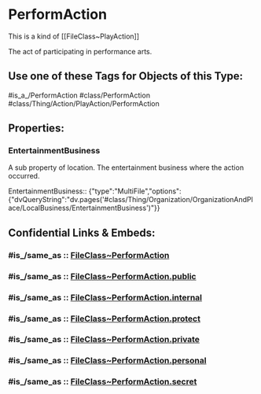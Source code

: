 ﻿---
excludes: 
extends: FileClass~Thing/FileClass~Action/FileClass~PlayAction
fields:
- id: VcaRZ6
  name: EntertainmentBusiness
  options:
    dvQueryString: "dv.pages('#class/Thing/Organization/OrganizationAndPlace/LocalBusiness/EntertainmentBusiness')"
  type: MultiFile
  path: ''
icon: link-2
limit: 9
mapWithTag: true
tagNames:
- class/PerformAction
- class/Thing/Action/PlayAction/PerformAction
- is_a_/PerformAction
- schema-org/PerformAction
tags:
- class/FileClass
- class/PerformAction
- is_a_/PerformAction
- class/Thing/Action/PlayAction/PerformAction
version: 2.0
---

# PerformAction
This is a kind of [[FileClass~PlayAction]]

The act of participating in performance arts.


## Use one of these Tags for Objects of this Type:

#is_a_/PerformAction
#class/PerformAction
#class/Thing/Action/PlayAction/PerformAction

## Properties:

### EntertainmentBusiness
A sub property of location. The entertainment business where the action occurred.

EntertainmentBusiness:: {"type":"MultiFile","options":{"dvQueryString":"dv.pages('#class/Thing/Organization/OrganizationAndPlace/LocalBusiness/EntertainmentBusiness')"}}


## Confidential Links & Embeds: 

### #is_/same_as :: [FileClass~PerformAction](/_Standards/fileClass/FileClass~Thing/FileClass~Action/FileClass~PlayAction/FileClass~PerformAction.md) 

### #is_/same_as :: [FileClass~PerformAction.public](/_public/fileClass/FileClass~Thing/FileClass~Action/FileClass~PlayAction/FileClass~PerformAction.public.md) 

### #is_/same_as :: [FileClass~PerformAction.internal](/_internal/fileClass/FileClass~Thing/FileClass~Action/FileClass~PlayAction/FileClass~PerformAction.internal.md) 

### #is_/same_as :: [FileClass~PerformAction.protect](/_protect/fileClass/FileClass~Thing/FileClass~Action/FileClass~PlayAction/FileClass~PerformAction.protect.md) 

### #is_/same_as :: [FileClass~PerformAction.private](/_private/fileClass/FileClass~Thing/FileClass~Action/FileClass~PlayAction/FileClass~PerformAction.private.md) 

### #is_/same_as :: [FileClass~PerformAction.personal](/_personal/fileClass/FileClass~Thing/FileClass~Action/FileClass~PlayAction/FileClass~PerformAction.personal.md) 

### #is_/same_as :: [FileClass~PerformAction.secret](/_secret/fileClass/FileClass~Thing/FileClass~Action/FileClass~PlayAction/FileClass~PerformAction.secret.md)


